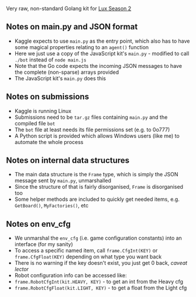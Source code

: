 Very raw, non-standard Golang kit for [Lux Season 2](https://github.com/Lux-AI-Challenge/Lux-Design-S2)

## Notes on main.py and JSON format

* Kaggle expects to use `main.py` as the entry point, which also has to have some magical properties relating to an `agent()` function
* Here we just use a copy of the JavaScript kit's `main.py` - modified to call `./bot` instead of `node main.js`
* Note that the Go code expects the incoming JSON messages to have the complete (non-sparse) arrays provided
* The JavaScript kit's `main.py` does this

## Notes on submissions

* Kaggle is running Linux
* Submissions need to be `tar.gz` files containing `main.py` and the compiled file `bot`
* The `bot` file at least needs its file permissions set (e.g. to 0o777)
* A Python script is provided which allows Windows users (like me) to automate the whole process

## Notes on internal data structures

* The main data structure is the `Frame` type, which is simply the JSON message sent by `main.py`, unmarshalled
* Since the structure of that is fairly disorganised, `Frame` is disorganised too
* Some helper methods are included to quickly get needed items, e.g. `GetBoard()`, `MyFactories()`, etc

## Notes on env_cfg

* We unmarshal the `env_cfg` (i.e. game configuration constants) into an interface (for my sanity)
* To access a specific named item, call `frame.CfgInt(KEY)` or `frame.CfgFloat(KEY)` depending on what type you want back
* There is no warning if the key doesn't exist, you just get 0 back, *caveat lector*
* Robot configuration info can be accessed like:
* `frame.RobotCfgInt(kit.HEAVY, KEY)` - to get an int from the Heavy cfg
* `frame.RobotCfgFloat(kit.LIGHT, KEY)` - to get a float from the Light cfg
